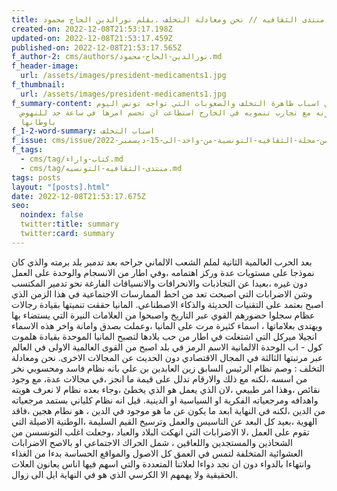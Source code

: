 ```yaml
---
title: منتدى الثقافيه // نحن ومعادلة التخلف .بقلم نورالدين الحاج محمود
created-on: 2022-12-08T21:53:17.198Z
updated-on: 2022-12-08T21:53:17.459Z
published-on: 2022-12-08T21:53:17.565Z
f_author-2: cms/authors/نورالدين-الحاج-محمود.md
f_header-image:
  url: /assets/images/president-medicaments1.jpg
f_thumbnail:
  url: /assets/images/president-medicaments1.jpg
f_summary-content: بحث في اسباب ظاهرة التخلف والصعوبات التي تواجه تونس اليوم
  بالمقارنه مع تجارب تنمويه في الخارج استطاعت ان تحسم امرها في ساعة جد للنهوض
  باوطانها
f_1-2-word-summary: اسباب التخلف
f_issue: cms/issue/العدد-الخامس-من-مجلة-الثقافيه-التونسية-من-واحد-الى-15-ديسمبر-2022.md
f_tags:
  - cms/tag/كتاب-واراء.md
  - cms/tag/منتدى-الثقافيه-التونسيه.md
tags: posts
layout: "[posts].html"
date: 2022-12-08T21:53:17.675Z
seo:
  noindex: false
  twitter:title: summary
  twitter:card: summary
---
```

بعد الحرب  العالمية  الثانية لملم الشعب الالماني جراحه بعد تدمير بلد برمته والذي كان نموذجا على مستويات عدة وركز اهتمامه ،وفي اطار من الانسجام والوحدة على العمل دون غيره ،بعيدا عن التجاذبات والانحرافات والانسياقات الفارغة نحو تدمير المكتسب وشن الاضرابات التي اصبحت تعد من احط الممارسات الاجتماعية في هذا الزمن الذي اصبح بعتمد على التقنيات الحديثة والذكاء الاصطناعي. المانيا حققت تنميتها بقيادة رجالات عظام سجلوا حضورهم القوي عبر التاريخ واصبحوا من العلامات النيرة التي يستضاء بها ويهتدى بعلاماتها ، اسماء كثيرة مرت على المانيا ،وعملت بصدق وامانة واخر هذه الاسماء انجيلا ميركل التي اشتغلت  في اطار من حب بلادها لتصبح المانيا الموحدة بقيادة هلموت كول - اب الوحدة الالمانية الاسم الرمز في بلد اصبح من القوى العالمية الاولى في العالم عبر مرتبتها الثالثة في المجال الاقتصادي دون الحديث عن المجالات الاخرى. نحن ومعادلة التخلف : وصم نظام الرئيس السابق زين العابدين بن علي بانه نظام فاسد ومحسوبي نخر من اسسه ،لكنه مع ذلك والارقام تدلل على قيمة ما انجز ،في مجالات عدة، مع وجود نقائص ،وهذا امر طبيعي ،لان الذي يعمل هو الذي يخطئ ،وجاء بعده نظام لا نعرف هويته واهدافه ومرجعياته الفكرية او السياسية او الدينية. قيل انه نظام كلياني بستمد مرجعياته من الدين ،لكنه في النهاية ابعد ما يكون عن ما هو موجود في الدين ، هو نطام هجين ،فاقد الهوية ،بعيد كل البعد عن التاسيس والعمل وترسيخ القيم السليمة ،الوطنية الاصيلة التي تقوم على العمل ،لا الاضرابات التي انهكت البلاد والعباد ،وجعلت اغلب التونسسن من الشحاذين والمستجدين واللعاقين ، شمل الحراك الاجتماعي او بالاصح الاضرابات العشوائية المتخلفة لتمس في العمق كل الاصول والمواقع الحساسة بدءا من الغذاء وانتهاءا بالدواء دون ان نجد دواءا لعلاتنا المتعددة والتي اسهم فيها اناس يعانون العلات الحقيقية ولا يهمهم الا الكرسي الذي هو في النهاية ايل الى زوال.